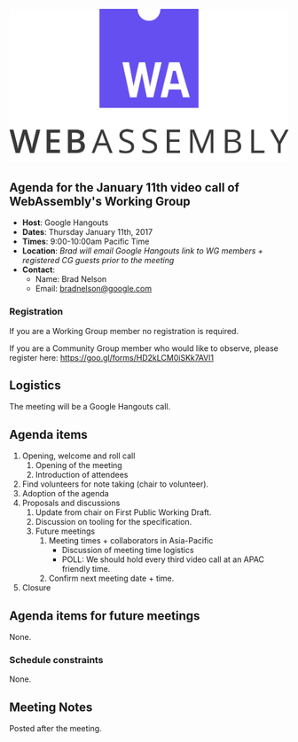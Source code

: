 ![WebAssembly logo](/images/WebAssembly.png)

## Agenda for the January 11th video call of WebAssembly's Working Group

- **Host**: Google Hangouts
- **Dates**: Thursday January 11th, 2017
- **Times**: 9:00-10:00am Pacific Time
- **Location**: *Brad will email Google Hangouts link to WG members + registered CG guests prior to the meeting*
- **Contact**:
    - Name: Brad Nelson
    - Email: bradnelson@google.com

### Registration

If you are a Working Group member no registration is required.

If you are a Community Group member who would like to observe, please register
here:
https://goo.gl/forms/HD2kLCM0iSKk7AVl1

## Logistics

The meeting will be a Google Hangouts call.

## Agenda items

1. Opening, welcome and roll call
    1. Opening of the meeting
    1. Introduction of attendees
1. Find volunteers for note taking (chair to volunteer).
1. Adoption of the agenda
1. Proposals and discussions
    1. Update from chair on First Public Working Draft.
    1. Discussion on tooling for the specification.
    1. Future meetings
       1. Meeting times + collaborators in Asia-Pacific
           * Discussion of meeting time logistics
           * POLL: We should hold every third video call at an APAC friendly time.
       1. Confirm next meeting date + time.
1. Closure

## Agenda items for future meetings

None.

### Schedule constraints

None.

## Meeting Notes

Posted after the meeting.
